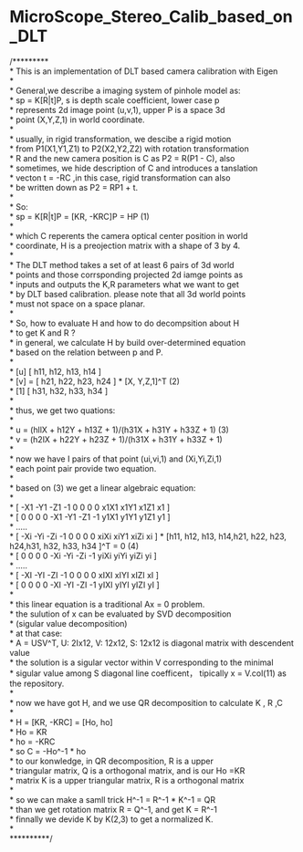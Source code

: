 # MicroScope_Stereo_Calib_based_on_DLT
 /*********  
 	* This is an implementation of DLT based camera calibration with Eigen  
 	*  
 	* General,we describe a imaging system of pinhole model as:  
 	* sp = K[R|t]P, s is depth scale coefficient, lower case p  
 	* represents 2d image point (u,v,1), upper P is a space 3d  
 	* point (X,Y,Z,1)  in world coordinate.    
 	*  
 	* usually, in rigid transformation, we descibe a rigid motion  
 	* from P1(X1,Y1,Z1) to P2(X2,Y2,Z2) with rotation transformation  
 	* R and the new camera position is C as P2 = R(P1 - C), also  
 	* sometimes, we hide description of C and introduces a tanslation  
 	* vecton t = -RC ,in this case, rigid transformation can also  
 	* be written down as P2 = RP1 + t.  
 	*  
 	* So:  
 	*     sp = K[R|t]P = [KR, -KRC]P = HP  (1)  
 	*  
 	* which C reperents the camera optical center position in world  
 	* coordinate, H is a preojection matrix with a shape of 3 by 4.  
 	*  
 	* The DLT method takes a set of at least 6 pairs of 3d world  
 	* points and those corrsponding projected 2d iamge points as  
 	* inputs and outputs the K,R parameters what we want to get  
 	* by DLT based calibration. please note that all 3d world points  
 	* must not space on a space planar.  
 	*  
 	* So, how to evaluate H and how to do decompsition about H  
 	* to get K and R ?  
 	* in general, we calculate H by build over-determined equation  
 	* based on the relation between p and P.  
 	*  
 	* [u]    [ h11, h12, h13, h14 ]  
 	* [v] =  [ h21, h22, h23, h24 ] * [X, Y,Z,1]^T   (2)  
 	* [1]    [ h31, h32, h33, h34 ]  
 	*  
 	* thus, we get two quations:  
 	*  
 	* u = (hllX + h12Y + h13Z + 1)/(h31X + h31Y + h33Z + 1)      (3)  
 	* v = (h2lX + h22Y + h23Z + 1)/(h31X + h31Y + h33Z + 1)  
 	*  
 	* now we have I pairs of that point (ui,vi,1) and (Xi,Yi,Zi,1)  
 	* each point pair provide two equation.  
 	*  
 	* based on (3) we get a linear algebraic equation:  
 	*  
 	* [ -X1 -Y1 -Z1 -1 0 0 0 0 x1X1 x1Y1 x1Z1 x1 ]  
 	* [ 0 0 0 0 -X1 -Y1 -Z1 -1 y1X1 y1Y1 y1Z1 y1 ]  
 	*                      .....  
 	* [ -Xi -Yi -Zi -1 0 0 0 0 xiXi xiY1 xiZi xi ]    * [h11, h12, h13, h14,h21, h22, h23, h24,h31, h32, h33, h34 ]^T = 0 (4)  
 	* [ 0 0 0 0 -Xi -Yi -Zi -1 yiXi yiYi yiZi yi ]  
 	*                     .....  
 	* [ -XI -YI -ZI -1 0 0 0 0 xIXI xIYI xIZI xI ]  
 	* [ 0 0 0 0 -XI -YI -ZI -1 yIXI yIYI yIZI yI ]  
 	*  
 	* this linear equation is a traditional Ax = 0 problem.  
 	* the sulution of x can be evaluated by SVD decomposition  
 	* (sigular value decomposition)  
 	* at that case:  
 	* A = USV^T, U: 2Ix12, V: 12x12, S: 12x12 is diagonal matrix with descendent value  
 	* the solution is a sigular vector within V corresponding to the minimal  
 	* sigular value among S diagonal line coefficent， tipically x = V.col(11) as the repository.  
 	*  
 	* now we have got H, and we use QR decomposition to calculate K , R ,C  
 	*  
 	* H = [KR, -KRC] = [Ho, ho]  
 	* Ho = KR  
 	* ho = -KRC  
 	* so C = -Ho^-1 * ho  
 	* to our konwledge, in QR decomposition, R is a upper  
 	* triangular matrix, Q is a orthogonal matrix, and is our Ho =KR  
 	* matrix K is a upper triangular matrix, R is a orthogonal matrix  
 	*  
 	* so  we can make a samll trick H^-1 = R^-1 * K^-1 = QR  
 	* than we get rotation matrix R = Q^-1, and get K = R^-1  
 	* finnally we devide K by K(2,3) to get a normalized K.  
 	*  
**********/  
